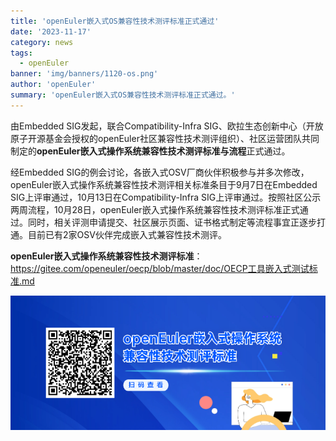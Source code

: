 ```yaml
---
title: 'openEuler嵌入式OS兼容性技术测评标准正式通过'
date: '2023-11-17'
category: news
tags:
  - openEuler
banner: 'img/banners/1120-os.png'
author: 'openEuler'
summary: 'openEuler嵌入式OS兼容性技术测评标准正式通过。'
---
```




由Embedded SIG发起，联合Compatibility-Infra
SIG、欧拉生态创新中心（开放原子开源基金会授权的openEuler社区兼容性技术测评组织）、社区运营团队共同制定的**openEuler嵌入式操作系统兼容性技术测评标准与流程**正式通过。

经Embedded
SIG的例会讨论，各嵌入式OSV厂商伙伴积极参与并多次修改，openEuler嵌入式操作系统兼容性技术测评相关标准条目于9月7日在Embedded
SIG上评审通过，10月13日在Compatibility-Infra
SIG上评审通过。按照社区公示两周流程，10月28日，openEuler嵌入式操作系统兼容性技术测评标准正式通过。同时，相关评测申请提交、社区展示页面、证书格式制定等流程事宜正逐步打通。目前已有2家OSV伙伴完成嵌入式兼容性技术测评。

**openEuler嵌入式操作系统兼容性技术测评标准**：<https://gitee.com/openeuler/oecp/blob/master/doc/OECP工具嵌入式测试标准.md>

<img src="./media/image1.png" width="1000" >